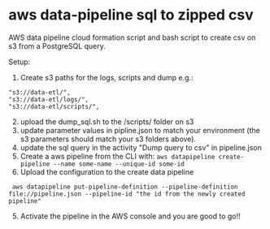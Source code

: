 # aws data-pipeline sql to zipped csv
AWS data pipeline cloud formation script and bash script to create csv on s3 from a PostgreSQL query.

Setup:
1. Create s3 paths for the logs, scripts and dump e.g.:
```
"s3://data-etl/",
"s3://data-etl/logs/",
"s3://data-etl/scripts/",
```

2. upload the dump_sql.sh to the /scripts/ folder on s3
3. update parameter values in pipline.json to match your environment (the s3 parameters should match your s3 folders above).
4. update the sql query in the activity "Dump query to csv" in pipeline.json
3. Create a aws pipeline from the CLI with:
`aws datapipeline create-pipeline --name some-name --unique-id some-id`
4. Upload the configuration to the create data pipeline
```
 aws datapipeline put-pipeline-definition --pipeline-definition file://pipeline.json --pipeline-id "the id from the newly created pipeline"
```
5. Activate the pipeline in the AWS console and you are good to go!!
